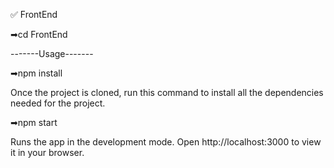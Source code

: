 ✅ FrontEnd

➡cd FrontEnd

-------Usage-------

➡npm install

Once the project is cloned, run this command to install all the dependencies needed for the project.

➡npm start 

Runs the app in the development mode. Open http://localhost:3000 to view it in your browser.
